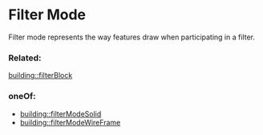 # Filter Mode

Filter mode represents the way features draw when participating in a filter.

### Related:

[building::filterBlock](filterBlock.md)
### oneOf:

- [building::filterModeSolid](filterModeSolid.md)
- [building::filterModeWireFrame](filterModeWireFrame.md)


